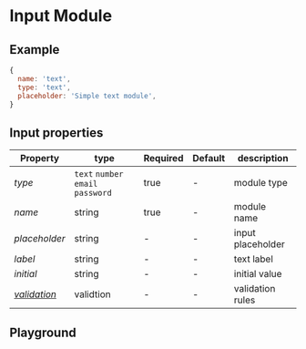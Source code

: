 
# Input Module

## Example
```jsx
{
  name: 'text',
  type: 'text',
  placeholder: 'Simple text module',
}
```

## Input properties

| Property       | type           | Required | Default | description |
| -------------- | -------------- | -------- | ------- | ----------- |
| *type*         | `text` `number` `email` `password`     | true     | -       | module type  |
| *name*         | string         | true     | -       | module name  |
| *placeholder*  | string         | -        | -       | input placeholder  |
| *label*        | string         | -        | -       | text label  |
| *initial*      | string         | -        | -       | initial value |
| *[validation](https://gemsorg.github.io/gems-components/?selectedKind=Form%20Builder&selectedStory=Validation)*  | validtion | - | - | validation rules |

## Playground
